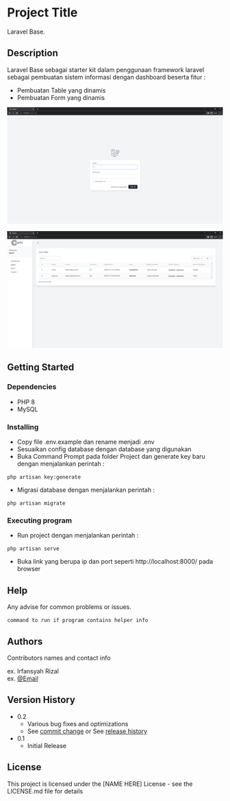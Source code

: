 # Project Title

Laravel Base.

## Description

Laravel Base sebagai starter kit dalam penggunaan framework laravel sebagai pembuatan sistem informasi dengan dashboard beserta fitur :
* Pembuatan Table yang dinamis
* Pembuatan Form yang dinamis

![Login Page](https://github.com/irfansyah-r/laravel-base/blob/main/preview/Login%20Page.png?raw=true)

![Users Page](https://github.com/irfansyah-r/laravel-base/blob/main/preview/Users%20Page.png?raw=true)

## Getting Started

### Dependencies

* PHP 8
* MySQL

### Installing

* Copy file .env.example dan rename menjadi .env
* Sesuaikan config database dengan database yang digunakan
* Buka Command Prompt pada folder Project dan generate key baru dengan menjalankan perintah :
```
php artisan key:generate
```
* Migrasi database dengan menjalankan perintah :
```
php artisan migrate
```


### Executing program

* Run project dengan menjalankan perintah :
```
php artisan serve
```
* Buka link yang berupa ip dan port seperti http://localhost:8000/ pada browser

## Help

Any advise for common problems or issues.
```
command to run if program contains helper info
```

## Authors

Contributors names and contact info

ex. Irfansyah Rizal  
ex. [@Email](mailto:irfansyah.rizal.20@gmail.com)

## Version History

* 0.2
    * Various bug fixes and optimizations
    * See [commit change]() or See [release history]()
* 0.1
    * Initial Release

## License

This project is licensed under the [NAME HERE] License - see the LICENSE.md file for details
